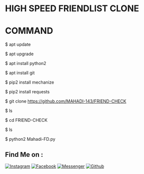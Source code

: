 # HIGH SPEED FRIENDLIST CLONE
# COMMAND
$ apt update

$ apt upgrade

$ apt install python2

$ apt install git

$ pip2 install mechanize

$ pip2 install requests

$ git clone https://github.com/MAHADI-143/FRIEND-CHECK

$ ls

$ cd FRIEND-CHECK

$ ls

$ python2 Mahadi-FD.py

## Find Me on :


[![Instagram](https://img.shields.io/badge/IG-%40Mahadi.Hasan.Afridi-red?style=for-the-badge&logo=instagram)](https://www.instagram.com/its_afridi.143)
[![Facebook](https://img.shields.io/badge/Facebook-green?style=for-the-badge&logo=facebook)](https://fb.com/4FR1D1.143)
[![Messenger](https://img.shields.io/badge/Chat-Messenger-blue?style=for-the-badge&logo=messenger)](https://m.me/4FR1D1.143)
[![Github](https://img.shields.io/badge/Github-MAHADI-143green?style=for-the-badge&logo=github)](https://github.com/MAHADI-143)

